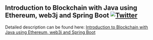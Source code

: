 ## Introduction to Blockchain with Java using Ethereum, web3j and Spring Boot  [![Twitter](https://img.shields.io/twitter/follow/piotr_minkowski.svg?style=social&logo=twitter&label=Follow%20Me)](https://twitter.com/piotr_minkowski)

Detailed description can be found here: [Introduction to Blockchain with Java using Ethereum, web3j and Spring Boot](https://piotrminkowski.wordpress.com/2018/06/22/introduction-to-blockchain-with-java-using-ethereum-web3j-and-spring-boot/)